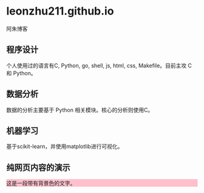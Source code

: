 # leonzhu211.github.io
阿朱博客

## 程序设计
个人使用过的语言有C, Python, go, shell, js, html, css, Makefile。目前主攻 C 和 Python。

## 数据分析
数据的分析主要基于 Python 相关模块。核心的分析则使用C。

## 机器学习
基于scikit-learn，并使用matplotlib进行可视化。

## 纯网页内容的演示
<div style='background: pink;'>
 这是一段带有背景色的文字。
</div>
